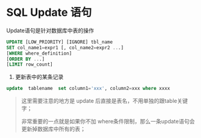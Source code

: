# SQL Update 语句

Update语句是针对数据库中表的操作

```sql
UPDATE [LOW_PRIORITY] [IGNORE] tbl_name
SET col_name1=expr1 [, col_name2=expr2 ...]
[WHERE where_definition]
[ORDER BY ...]
[LIMIT row_count]
```

1. 更新表中的某条记录

```sql
update  tablename  set column1='xxx', column2=xxx where xxxx
```

> 这里需要注意的地方是 update 后直接是表名，不用单独的跟table关键字；
>
> 非常重要的一点就是如果你不加 where条件限制，那么一条update语句会更新掉数据库中所有的表；

